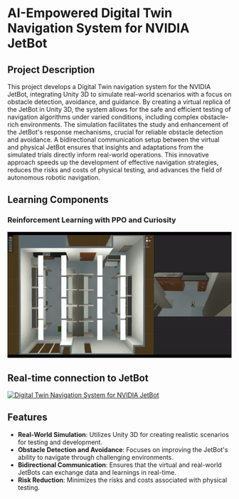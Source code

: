 # AI-Empowered Digital Twin Navigation System for NVIDIA JetBot

## Project Description
This project develops a Digital Twin navigation system for the NVIDIA JetBot, integrating Unity 3D to simulate real-world scenarios with a focus on obstacle detection, avoidance, and guidance. By creating a virtual replica of the JetBot in Unity 3D, the system allows for the safe and efficient testing of navigation algorithms under varied conditions, including complex obstacle-rich environments. The simulation facilitates the study and enhancement of the JetBot's response mechanisms, crucial for reliable obstacle detection and avoidance. A bidirectional communication setup between the virtual and physical JetBot ensures that insights and adaptations from the simulated trials directly inform real-world operations. This innovative approach speeds up the development of effective navigation strategies, reduces the risks and costs of physical testing, and advances the field of autonomous robotic navigation.
## Learning Components
### Reinforcement Learning with PPO and Curiosity
![Reinforcement Learning GIF](https://github.com/duyhho/Digital-Twins/blob/main/Media/RL.gif)

## Real-time connection to JetBot
[![Digital Twin Navigation System for NVIDIA JetBot](https://img.youtube.com/vi/WV505kwxo0U/0.jpg)](https://www.youtube.com/watch?v=WV505kwxo0U)

## Features
- **Real-World Simulation**: Utilizes Unity 3D for creating realistic scenarios for testing and development.
- **Obstacle Detection and Avoidance**: Focuses on improving the JetBot's ability to navigate through challenging environments.
- **Bidirectional Communication**: Ensures that the virtual and real-world JetBots can exchange data and learnings in real-time.
- **Risk Reduction**: Minimizes the risks and costs associated with physical testing.


